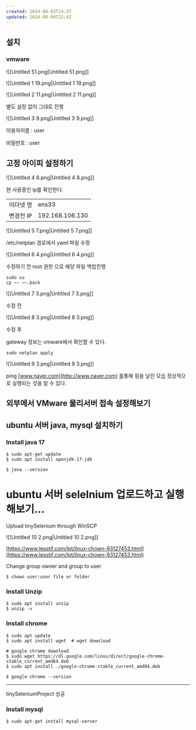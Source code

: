 ```yaml
---
created: 2024-08-03T14:37
updated: 2024-08-04T22:42
---
```

## 설치

### vmware

![[Untitled 51.png|Untitled 51.png]]

![[Untitled 1 19.png|Untitled 1 19.png]]

![[Untitled 2 11.png|Untitled 2 11.png]]

별도 설정 없이 그대로 진행

  

![[Untitled 3 9.png|Untitled 3 9.png]]

이용자이름 : user

비밀번호 : user

  

  

## 고정 아이피 설정하기

![[Untitled 4 8.png|Untitled 4 8.png]]

현 사용중인 ip를 확인한다.

|   |   |
|---|---|
|이더넷 명|ens33|
|변경전 IP|192.168.106.130|

![[Untitled 5 7.png|Untitled 5 7.png]]

/etc/netplan 경로에서 yaml 파일 수정

![[Untitled 6 4.png|Untitled 6 4.png]]

수정하기 전 root 권한 으로 해당 파일 백업진행

```Shell
sudo su 
cp ~~ ~~.back
```

  

  

![[Untitled 7 3.png|Untitled 7 3.png]]

수정 전

  

  

![[Untitled 8 3.png|Untitled 8 3.png]]

수정 후

gateway 정보는 vmware에서 확인할 수 있다.

  

```Shell
sudo netplan apply 
```

![[Untitled 9 3.png|Untitled 9 3.png]]

ping [www.naver.com](http://www.naver.com) 를통해 핑을 날린 모습 정상적으로 실행되는 것을 알 수 있다.

  

## 외부에서 VMware 물리서버 접속 설정해보기

## ubuntu 서버 java, mysql 설치하기

### Install java 17

```Shell
$ sudo apt-get update
$ sudo apt install openjdk-17-jdk

$ java --version
```

  

  

# ubuntu 서버 selelnium 업로드하고 실행해보기…

Upload tinySelenium through WinSCP

![[Untitled 10 2.png|Untitled 10 2.png]]

[https://www.lesstif.com/lpt/linux-chown-93127453.html](https://www.lesstif.com/lpt/linux-chown-93127453.html)

  

Change group owner and group to user

```Shell
$ chown user:user file or folder
```

  

### Install Unzip

```Shell
$ sudo apt install unzip
$ unzip -v
```

  

### Install chrome

```Shell
$ sudo apt update
$ sudo apt install wget  # wget download

# google chrome download
$ sudo wget https://dl.google.com/linux/direct/google-chrome-stable_current_amd64.deb
$ sudo apt install ./google-chrome-stable_current_amd64.deb

$ google-chrome --version
```

  

---

tinySeleniumProject 성공

### Install mysql

```Shell
$ sudo apt-get install mysql-server
```